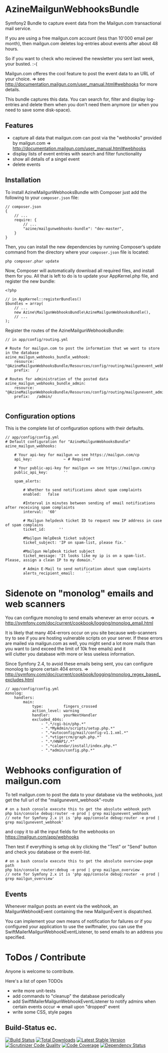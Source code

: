 AzineMailgunWebhooksBundle
==========================

Symfony2 Bundle to capture event data from the Mailgun.com transactional mail service.

If you are using a free mailgun.com account (less than 10'000 email per month), then
mailgun.com deletes log-entries about events after about 48 hours. 

So if you want to check who recieved the newsletter you sent last week, your busted. :-(

Mailgun.com offeres the cool feature to post the event data to an URL of your choice.
=> see http://documentation.mailgun.com/user_manual.html#webhooks for more details.

This bundle captures this data. You can search for, filter and display log-entries and
delete them when you don't need them anymore (or when you need to save some disk-space).  


## Features
- capture all data that mailgun.com can post via the "webhooks" provided by mailgun.com => http://documentation.mailgun.com/user_manual.html#webhooks
- display lists of event entries with search and filter functionality
- show all details of a singel event
- delete events 

## Installation
To install AzineMailgunWebhooksBundle with Composer just add the following to your `composer.json` file:

```
// composer.json
{
    // ...
    require: {
        // ...
        "azine/mailgunwebhooks-bundle": "dev-master",
    }
}
```
Then, you can install the new dependencies by running Composer’s update command from 
the directory where your `composer.json` file is located:

```
php composer.phar update
```
Now, Composer will automatically download all required files, and install them for you. 
All that is left to do is to update your AppKernel.php file, and register the new bundle:

```
<?php

// in AppKernel::registerBundles()
$bundles = array(
    // ...
    new Azine\MailgunWebhooksBundle\AzineMailgunWebhooksBundle(),
    // ...
);
```

Register the routes of the AzineMailgunWebhooksBundle:

```
// in app/config/routing.yml

# Route for mailgun.com to post the information that we want to store in the database
azine_mailgun_webhooks_bundle_webhook:
    resource: "@AzineMailgunWebhooksBundle/Resources/config/routing/mailgunevent_webhook.yml"
    prefix:   /

# Routes for administration of the posted data
azine_mailgun_webhooks_bundle_admin:
    resource: "@AzineMailgunWebhooksBundle/Resources/config/routing/mailgunevent_admin.yml"
    prefix:   /admin/
    
```

## Configuration options
This is the complete list of configuration options with their defaults.
```
// app/config/config.yml
# Default configuration for "AzineMailgunWebhooksBundle"
azine_mailgun_webhooks:

    # Your api-key for mailgun => see https://mailgun.com/cp
    api_key:              ~ # Required

    # Your public-api-key for mailgun => see https://mailgun.com/cp
    public_api_key:       ''
    
    spam_alerts:
    
        # Whether to send notifications about spam complaints
        enabled:   false
        
        #Interval in minutes between sending of email notifications after receiving spam complaints
        interval:  '60'
        
        # Mailgun helpdesk ticket ID to request new IP address in case of spam complains
        ticket_id:      ''
        
        #Mailgun HelpDesk ticket subject
        ticket_subject: 'IP on spam-list, please fix.'
        
        #Mailgun HelpDesk ticket subject
        ticket_message: 'It looks like my ip is on a spam-list. Please, assign a clean IP to my domain."
        
        # Admin E-Mail to send notification about spam complaints
        alerts_recipient_email:     ''
```

# Sidenote on "monolog" emails and web scanners
You can configure monolog to send emails whenever an error occurs.
=> http://symfony.com/doc/current/cookbook/logging/monolog_email.html 

It is likely that many 404-errors occur on you site because web-scanners 
try to see if you are hosting vulnerable scripts on your server. If 
these errors are mailed via mailgun.com as well, you might send a lot more 
mails than you want to (and exceed the limit of 10k free emails) and it  
will clutter you database with more or less useless information.

Since Symfony 2.4, to avoid these emails being sent, you can configure 
monolog to ignore certain 404 errors.
=> http://symfony.com/doc/current/cookbook/logging/monolog_regex_based_excludes.html  

```
// app/config/config.yml
monolog:
    handlers:
        main:
            type:         fingers_crossed
            action_level: warning
            handler:      yourNextHandler
            excluded_404s:
                - ".*/cgi-bin/php.*"
                - ".*MyAdmin/scripts/setup.php.*"
                - ".*autoconfig/mail/config-v1.1.xml.*"
                - ".*vtigercrm/graph.php.*"
                - ".*/HNAP1/.*"
                - ".*calendar/install/index.php.*"
                - ".*admin/config.php.*"
```

# Webhooks configuration of mailgun.com
To tell mailgun.com to post the data to your database via the webhooks, just
get the full url of the "mailgunevent_webhook"-route

```
# on a bash console execute this to get the absolute webhook path
php bin/console debug:router -e prod | grep mailgunevent_webhook 
// note for Symfony 2.x it is 'php app/console debug:router -e prod | grep mailgunevent_webhook'

```

and copy it to all the input fields for the webhooks on https://mailgun.com/app/webhooks

Then test if everything is setup ok by clicking the "Test" or "Send" button and check
you database or the event-list.

```
# on a bash console execute this to get the absolute overview-page path
php bin/console router:debug -e prod | grep mailgun_overview
// note for Symfony 2.x it is 'php app/console debug:router -e prod | grep mailgun_overview'
```

## Events
Whenever mailgun posts an event via the webhook, an MailgunWebhookEvent containing the 
new MailgunEvent is dispatched.

You can implement your own means of notification for failures or if you configured your
application to use the swiftmailer, you can use the SwiftMailerMailgunWebhookEventListener,
to send emails to an address you specified.

# ToDos / Contribute
Anyone is welcome to contribute.

Here's a list of open TODOs
- write more unit-tests
- add commands to "cleanup" the database periodically
- add SwiftMailerMailgunWebhookEventListener to notify admins when certain events occur => email upon "dropped" event
- write some CSS, style pages 




## Build-Status ec.

[![Build Status](https://travis-ci.org/azine/AzineMailgunWebhooksBundle.png)](https://travis-ci.org/azine/AzineMailgunWebhooksBundle)
[![Total Downloads](https://poser.pugx.org/azine/mailgunwebhooks-bundle/downloads.png)](https://packagist.org/packages/azine/mailgunwebhooks-bundle)
[![Latest Stable Version](https://poser.pugx.org/azine/mailgunwebhooks-bundle/v/stable.png)](https://packagist.org/packages/azine/mailgunwebhooks-bundle)
[![Scrutinizer Code Quality](https://scrutinizer-ci.com/g/azine/AzineMailgunWebhooksBundle/badges/quality-score.png?b=master)](https://scrutinizer-ci.com/g/azine/AzineMailgunWebhooksBundle/?branch=master)
[![Code Coverage](https://scrutinizer-ci.com/g/azine/AzineMailgunWebhooksBundle/badges/coverage.png?b=master)](https://scrutinizer-ci.com/g/azine/AzineMailgunWebhooksBundle/?branch=master)
[![Dependency Status](https://www.versioneye.com/user/projects/567eaea7eb4f47003c000015/badge.svg?style=flat)](https://www.versioneye.com/user/projects/567eaea7eb4f47003c000015)
